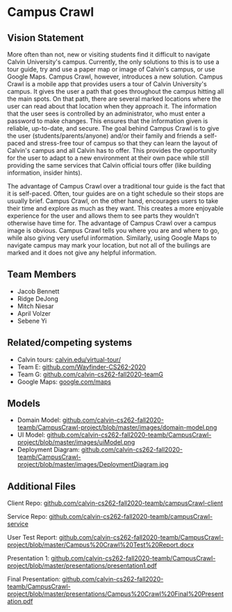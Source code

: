 # Campus Crawl

## Vision Statement

More often than not, new or visiting students find it difficult to navigate Calvin University's campus. Currently, the only solutions to this is to use a tour guide, try and use a paper map or image of Calvin's campus, or use Google Maps. Campus Crawl, however, introduces a new solution. Campus Crawl is a mobile app that provides users a tour of Calvin University's campus. It gives the user a path that goes throughout the campus hitting all the main spots. On that path, there are several marked locations where the user can read about that location when they approach it. The information that the user sees is controlled by an administrator, who must enter a password to make changes. This ensures that the information given is reliable, up-to-date, and secure. The goal behind Campus Crawl is to give the user (students/parents/anyone) and/or their family and friends a self-paced and stress-free tour of campus so that they can learn the layout of Calvin's campus and all Calvin has to offer. This provides the opportunity for the user to adapt to a new environment at their own pace while still providing the same services that Calvin official tours offer (like building information, insider hints).

The advantage of Campus Crawl over a traditional tour guide is the fact that it is self-paced. Often, tour guides are on a tight schedule so their stops are usually brief. Campus Crawl, on the other hand, encourages users to take their time and explore as much as they want. This creates a more enjoyable experience for the user and allows them to see parts they wouldn't otherwise have time for. The advantage of Campus Crawl over a campus image is obvious. Campus Crawl tells you where you are and where to go, while also giving very useful information. Similarly, using Google Maps to navigate campus may mark your location, but not all of the builings are marked and it does not give any helpful information. 

## Team Members
- Jacob Bennett
- Ridge DeJong
- Mitch Niesar
- April Volzer
- Sebene Yi

## Related/competing systems
* Calvin tours: [calvin.edu/virtual-tour/](https://calvin.edu/virtual-tour/)
* Team E: [github.com/Wayfinder-CS262-2020](https://github.com/Wayfinder-CS262-2020)
* Team G: [github.com/calvin-cs262-fall2020-teamG](https://github.com/calvin-cs262-fall2020-teamG)
* Google Maps: [google.com/maps](https://www.google.com/maps)

## Models
- Domain Model: [github.com/calvin-cs262-fall2020-teamb/CampusCrawl-project/blob/master/images/domain-model.png](https://github.com/calvin-cs262-fall2020-teamb/CampusCrawl-project/blob/master/images/domain-model.png)
- UI Model: [github.com/calvin-cs262-fall2020-teamb/CampusCrawl-project/blob/master/images/uiModel.png](https://github.com/calvin-cs262-fall2020-teamb/CampusCrawl-project/blob/master/images/uiModel.png)
- Deployment Diagram: [github.com/calvin-cs262-fall2020-teamb/CampusCrawl-project/blob/master/images/DeploymentDiagram.jpg](https://github.com/calvin-cs262-fall2020-teamb/CampusCrawl-project/blob/master/images/DeploymentDiagram.jpg)

## Additional Files

Client Repo: [github.com/calvin-cs262-fall2020-teamb/campusCrawl-client](https://github.com/calvin-cs262-fall2020-teamb/campusCrawl-client)

Service Repo: [github.com/calvin-cs262-fall2020-teamb/campusCrawl-service](https://github.com/calvin-cs262-fall2020-teamb/campusCrawl-service)

User Test Report: [github.com/calvin-cs262-fall2020-teamb/CampusCrawl-project/blob/master/Campus%20Crawl%20Test%20Report.docx](https://github.com/calvin-cs262-fall2020-teamb/CampusCrawl-project/blob/master/Campus%20Crawl%20Test%20Report.docx)

Presentation 1: [github.com/calvin-cs262-fall2020-teamb/CampusCrawl-project/blob/master/presentations/presentation1.pdf](https://github.com/calvin-cs262-fall2020-teamb/CampusCrawl-project/blob/master/presentations/presentation1.pdf)

Final Presentation: [github.com/calvin-cs262-fall2020-teamb/CampusCrawl-project/blob/master/presentations/Campus%20Crawl%20Final%20Presentation.pdf](https://github.com/calvin-cs262-fall2020-teamb/CampusCrawl-project/blob/master/presentations/Campus%20Crawl%20Final%20Presentation.pdf)
